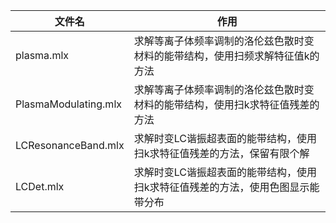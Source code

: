 | 文件名               | 作用                                                                            |
| -------------------- | ------------------------------------------------------------------------------- |
| plasma.mlx           | 求解等离子体频率调制的洛伦兹色散时变材料的能带结构，使用扫频求解特征值k的方法   |
| PlasmaModulating.mlx | 求解等离子体频率调制的洛伦兹色散时变材料的能带结构，使用扫k求特征值残差的方法   |
| LCResonanceBand.mlx  | 求解时变LC谐振超表面的能带结构，使用扫k求特征值残差的方法，保留有限个解         |
| LCDet.mlx            | 求解时变LC谐振超表面的能带结构，使用扫k求特征值残差的方法，使用色图显示能带分布 |
